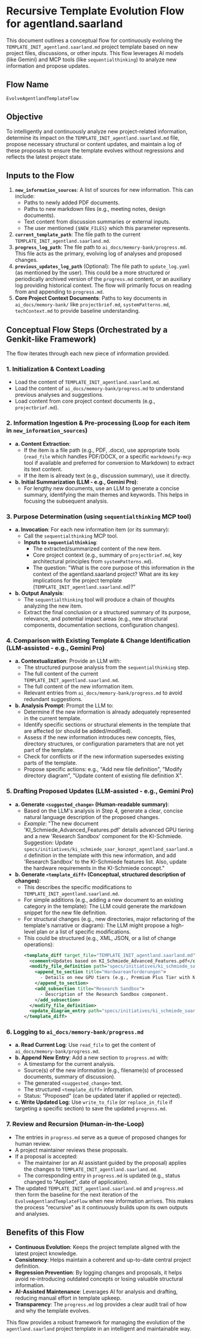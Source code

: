 # Recursive Template Evolution Flow for agentland.saarland

This document outlines a conceptual flow for continuously evolving the `TEMPLATE_INIT_agentland.saarland.md` project template based on new project files, discussions, or other inputs. This flow leverages AI models (like Gemini) and MCP tools (like `sequentialthinking`) to analyze new information and propose updates.

## Flow Name

`EvolveAgentlandTemplateFlow`

## Objective

To intelligently and continuously analyze new project-related information, determine its impact on the `TEMPLATE_INIT_agentland.saarland.md` file, propose necessary structural or content updates, and maintain a log of these proposals to ensure the template evolves without regressions and reflects the latest project state.

## Inputs to the Flow

1.  **`new_information_sources`**: A list of sources for new information. This can include:
    *   Paths to newly added PDF documents.
    *   Paths to new markdown files (e.g., meeting notes, design documents).
    *   Text content from discussion summaries or external inputs.
    *   The user mentioned `{$NEW_FILES}` which this parameter represents.
2.  **`current_template_path`**: The file path to the current `TEMPLATE_INIT_agentland.saarland.md`.
3.  **`progress_log_path`**: The file path to `ai_docs/memory-bank/progress.md`. This file acts as the primary, evolving log of analyses and proposed changes.
4.  **`previous_updates_log_path`** (Optional): The file path to `update_log.yaml` (as mentioned by the user). This could be a more structured or periodically archived version of the `progress.md` content, or an auxiliary log providing historical context. The flow will primarily focus on reading from and appending to `progress.md`.
5.  **Core Project Context Documents**: Paths to key documents in `ai_docs/memory-bank/` like `projectbrief.md`, `systemPatterns.md`, `techContext.md` to provide baseline understanding.

## Conceptual Flow Steps (Orchestrated by a Genkit-like Framework)

The flow iterates through each new piece of information provided.

### 1. Initialization & Context Loading
   - Load the content of `TEMPLATE_INIT_agentland.saarland.md`.
   - Load the content of `ai_docs/memory-bank/progress.md` to understand previous analyses and suggestions.
   - Load content from core project context documents (e.g., `projectbrief.md`).

### 2. Information Ingestion & Pre-processing (Loop for each item in `new_information_sources`)
   - **a. Content Extraction**:
        - If the item is a file path (e.g., PDF, .docx), use appropriate tools (`read_file` which handles PDF/DOCX, or a specific `markdownify-mcp` tool if available and preferred for conversion to Markdown) to extract its text content.
        - If the item is already text (e.g., discussion summary), use it directly.
   - **b. Initial Summarization (LLM - e.g., Gemini Pro)**:
        - For lengthy new documents, use an LLM to generate a concise summary, identifying the main themes and keywords. This helps in focusing the subsequent analysis.

### 3. Purpose Determination (using `sequentialthinking` MCP tool)
   - **a. Invocation**: For each new information item (or its summary):
        - Call the `sequentialthinking` MCP tool.
        - **Inputs to `sequentialthinking`**:
            - The extracted/summarized content of the new item.
            - Core project context (e.g., summary of `projectbrief.md`, key architectural principles from `systemPatterns.md`).
            - The question: "What is the core purpose of this information in the context of the agentland.saarland project? What are its key implications for the project template (`TEMPLATE_INIT_agentland.saarland.md`)?"
   - **b. Output Analysis**:
        - The `sequentialthinking` tool will produce a chain of thoughts analyzing the new item.
        - Extract the final conclusion or a structured summary of its purpose, relevance, and potential impact areas (e.g., new structural components, documentation sections, configuration changes).

### 4. Comparison with Existing Template & Change Identification (LLM-assisted - e.g., Gemini Pro)
   - **a. Contextualization**: Provide an LLM with:
        - The structured purpose analysis from the `sequentialthinking` step.
        - The full content of the current `TEMPLATE_INIT_agentland.saarland.md`.
        - The full content of the new information item.
        - Relevant entries from `ai_docs/memory-bank/progress.md` to avoid redundant suggestions.
   - **b. Analysis Prompt**: Prompt the LLM to:
        - Determine if the new information is already adequately represented in the current template.
        - Identify specific sections or structural elements in the template that are affected (or should be added/modified).
        - Assess if the new information introduces new concepts, files, directory structures, or configuration parameters that are not yet part of the template.
        - Check for conflicts or if the new information supersedes existing parts of the template.
        - Propose specific actions: e.g., "Add new file definition", "Modify directory diagram", "Update content of existing file definition X".

### 5. Drafting Proposed Updates (LLM-assisted - e.g., Gemini Pro)
   - **a. Generate `<suggested_change>` (Human-readable summary)**:
        - Based on the LLM's analysis in Step 4, generate a clear, concise natural language description of the proposed changes.
        - *Example*: "The new document 'KI_Schmiede_Advanced_Features.pdf' details advanced GPU tiering and a new 'Research Sandbox' component for the KI-Schmiede. Suggestion: Update `specs/initiatives/ki_schmiede_saar_konzept_agentland_saarland.md` definition in the template with this new information, and add 'Research Sandbox' to the KI-Schmiede features list. Also, update the hardware requirements in the KI-Schmiede concept."
   - **b. Generate `<template_diff>` (Conceptual, structured description of changes)**:
        - This describes the specific modifications to `TEMPLATE_INIT_agentland.saarland.md`.
        - For simple additions (e.g., adding a new document to an existing category in the template): The LLM could generate the markdown snippet for the new file definition.
        - For structural changes (e.g., new directories, major refactoring of the template's narrative or diagram): The LLM might propose a high-level plan or a list of specific modifications.
        - This could be structured (e.g., XML, JSON, or a list of change operations):
          ```xml
          <template_diff target_file="TEMPLATE_INIT_agentland.saarland.md">
            <comment>Updates based on KI_Schmiede_Advanced_Features.pdf</comment>
            <modify_file_definition path="specs/initiatives/ki_schmiede_saar_konzept_agentland_saarland.md">
              <append_to_section title="Hardwareanforderungen">
                - Details on new GPU tiers (e.g., Premium Plus Tier with NVIDIA H200).
              </append_to_section>
              <add_subsection title="Research Sandbox">
                - Description of the Research Sandbox component.
              </add_subsection>
            </modify_file_definition>
            <update_diagram_entry path="specs/initiatives/ki_schmiede_saar_konzept_agentland_saarland.md" details="Reflect new GPU tiers and Research Sandbox"/>
          </template_diff>
          ```

### 6. Logging to `ai_docs/memory-bank/progress.md`
   - **a. Read Current Log**: Use `read_file` to get the content of `ai_docs/memory-bank/progress.md`.
   - **b. Append New Entry**: Add a new section to `progress.md` with:
        - A timestamp for the current analysis.
        - Source(s) of the new information (e.g., filename(s) of processed documents, summary of discussion).
        - The generated `<suggested_change>` text.
        - The structured `<template_diff>` information.
        - Status: "Proposed" (can be updated later if applied or rejected).
   - **c. Write Updated Log**: Use `write_to_file` (or `replace_in_file` if targeting a specific section) to save the updated `progress.md`.

### 7. Review and Recursion (Human-in-the-Loop)
   - The entries in `progress.md` serve as a queue of proposed changes for human review.
   - A project maintainer reviews these proposals.
   - If a proposal is accepted:
        - The maintainer (or an AI assistant guided by the proposal) applies the changes to `TEMPLATE_INIT_agentland.saarland.md`.
        - The corresponding entry in `progress.md` is updated (e.g., status changed to "Applied", date of application).
   - The updated `TEMPLATE_INIT_agentland.saarland.md` and `progress.md` then form the baseline for the next iteration of the `EvolveAgentlandTemplateFlow` when new information arrives. This makes the process "recursive" as it continuously builds upon its own outputs and analyses.

## Benefits of this Flow

-   **Continuous Evolution**: Keeps the project template aligned with the latest project knowledge.
-   **Consistency**: Helps maintain a coherent and up-to-date central project definition.
-   **Regression Prevention**: By logging changes and proposals, it helps avoid re-introducing outdated concepts or losing valuable structural information.
-   **AI-Assisted Maintenance**: Leverages AI for analysis and drafting, reducing manual effort in template upkeep.
-   **Transparency**: The `progress.md` log provides a clear audit trail of how and why the template evolves.

This flow provides a robust framework for managing the evolution of the `agentland.saarland` project template in an intelligent and maintainable way.
